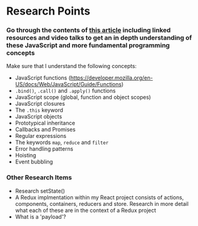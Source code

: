 # Research Points

### Go through the contents of [this article](https://medium.com/dev-bits/a-perfect-guide-for-cracking-a-javascript-interview-a-developers-perspective-23a5c0fa4d0d) including linked resources and video talks to get an in depth understanding of these JavaScript and more fundamental programming concepts

Make sure that I understand the following concepts:

- JavaScript functions (https://developer.mozilla.org/en-US/docs/Web/JavaScript/Guide/Functions)
- `.bind()`, `.call()` and `.apply()` functions
- JavaScript scope (global, function and object scopes)
- JavaScript closures
- The `.this` keyword
- JavaScript objects
- Prototypical inheritance
- Callbacks and Promises
- Regular expressions
- The keywords `map`, `reduce` and `filter`
- Error handling patterns
- Hoisting
- Event bubbling

### Other Research Items

- Research setState()
- A Redux implmentation within my React project consists of actions, components, containers, reducers and store. Research in more detail what each of these are in the context of a Redux project
- What is a 'payload'?
